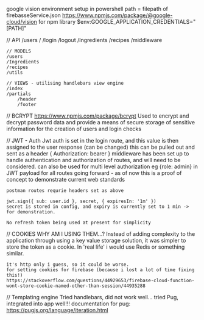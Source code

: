 
google vision environment setup in powershell
path = filepath of firebasseService.json
https://www.npmjs.com/package/@google-cloud/vision for npm library
$env:GOOGLE_APPLICATION_CREDENTIALS="[PATH]"

// API
    /users
        /
        /login
        /logout
    /Ingredients
    /recipes
    /middleware

    // MODELS
    /users
    /Ingredients
    /recipes
    /utils

    // VIEWS - utilising handlebars view engine
    /index
    /partials
        /header
        /footer


// BCRYPT
    https://www.npmjs.com/package/bcrypt
    Used to encrypt and decrypt password data and provide a means of secure storage of sensitive information for the creation of users and login checks

// JWT - Auth
    Jwt auth is set in the login route, and this value is then assigned to the user response (can be changed)
    this can be pulled out and sent as a header { Authorization: bearer <jwt token>}
    middleware has been set up to handle authentication and authorization of routes, and will need to be considered. can also be used for multi level authorization eg {role: admin} in JWT payload
    for all routes going forward - as of now this is a proof of concept to demonstrate current web standards

    postman routes requrie headers set as above

    jwt.sign({ sub: user.id }, secret, { expiresIn: '1m' })
    secret is stored in config, and expiry is currently set to 1 min -> for demonstration.

    No refresh token being used at present for simplicity

// COOKIES
    WHY AM I USING THEM...? Instead of adding complexity to the application through using a key value storage solution, it was simpler to store the token as a cookie. In 'real life' i would use Redis or something similar.

    it's http only i guess, so it could be worse.
    for setting cookies for firebase (because i lost a lot of time fixing this!)
    https://stackoverflow.com/questions/44929653/firebase-cloud-function-wont-store-cookie-named-other-than-session/44935288

// Templating engine
    Tried handlebars, did not work well... 
    tried Pug, integrated into app well!!!
    documentation for pug: https://pugjs.org/language/iteration.html
